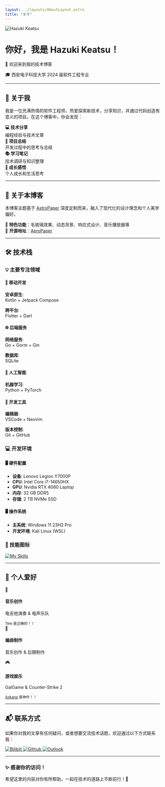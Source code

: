 ```yaml
---
layout: ../layouts/AboutLayout.astro
title: "关于"
---
```


<div class="text-center mb-12 bg-gradient-to-br from-red-100/50 to-teal-100/50 p-8 rounded-2xl border border-white/20 shadow-md hover:shadow-xl transition-all duration-300">
    <img src="/assets/profile_picture.jpg" alt="Hazuki Keatsu" class="w-30 h-30 rounded-full object-cover border-3 border-accent shadow-md hover:shadow-lg mb-6 mx-auto transition-all duration-300 hover:scale-105">
    <h1 class="text-3xl mb-2 bg-gradient-to-r from-highlight-text to-secondary-highlight bg-clip-text text-transparent font-bold">你好，我是 Hazuki Keatsu！</h1>
    <p class="text-xl text-foreground/80 mb-4">👋 欢迎来到我的技术博客</p>
    <div class="inline-block bg-accent/75 text-white px-6 py-2 rounded-full font-medium shadow-md hover:shadow-lg transition-all duration-300 hover:-translate-y-1">
        🎓 西安电子科技大学 2024 届软件工程专业
    </div>
</div>

---

## 🌟 关于我

<div class="bg-white-200/75 shadow-md hover:shadow-lg backdrop-blur-sm p-6 rounded-xl border border-white/10 my-6 transition-all duration-300">

我是一位充满热情的软件工程师，热爱探索新技术，分享知识，并通过代码创造有意义的项目。在这个博客中，你会发现：

<div class="grid grid-cols-1 md:grid-cols-2 lg:grid-cols-4 gap-4 mt-6">
    <div class="p-4 bg-gradient-to-br from-red-100/50 to-red-200/50 rounded-lg border-l-4 border-highlight-text/75 hover:scale-105 hover:shadow-lg transition-all duration-300">
        <strong class="text-highlight-text">💻 技术分享</strong><br>
        编程经验与技术文章
    </div>
    <div class="p-4 bg-gradient-to-br from-teal-100/50 to-teal-200/50  rounded-lg border-l-4 border-secondary-highlight/75 hover:scale-105 hover:shadow-lg transition-all duration-300">
        <strong class="text-secondary-highlight">🚀 项目总结</strong><br>
        开发过程中的思考与总结
    </div>
    <div class="p-4 bg-gradient-to-br from-orange-100/50 to-orange-200/50 rounded-lg border-l-4 border-accent/75 hover:scale-105 hover:shadow-lg transition-all duration-300">
        <strong class="text-accent">📚 学习笔记</strong><br>
        技术调研与知识整理
    </div>
    <div class="p-4 bg-gradient-to-br from-purple-100/50 to-purple-200/50 rounded-lg border-l-4 border-purple-600/75 hover:scale-105 hover:shadow-lg transition-all duration-300">
        <strong class="text-purple-600">🌱 成长感悟</strong><br>
        个人成长和生活思考
    </div>
</div>

</div>

---

## 🎨 关于本博客

<div class="bg-gradient-to-br from-indigo-100/50 to-purple-100/50 p-6 rounded-xl border border-indigo-200/20 my-6 shadow-md hover:shadow-lg transition-all duration-300">

本博客主题基于 [AstroPaper](https://github.com/satnaing/astro-paper) 深度定制而来，融入了现代化的设计理念和个人美学偏好。

🎯 **特色功能**：毛玻璃效果、动态背景、响应式设计、音乐播放器等  
🔗 **开源地址**：[AeroPaper](http://github.com/hazuki-keatsu/aero-paper)

</div>

---

## 🛠️ 技术栈

<div class="my-8">

### 💡 主要专注领域

<div class="grid grid-cols-1 sm:grid-cols-2 xl:grid-cols-4 gap-6 my-6">
    <div class="bg-gradient-to-br from-green-100/50 to-green-200/50 p-6 rounded-2xl border border-green-200/20 transition-all duration-300 hover:scale-105 hover:shadow-lg shadow-md">
        <h4 class="text-green-500 mb-4 flex items-center font-semibold">
            📱 移动开发
        </h4>
        <p><strong>安卓原生</strong>: <br>Kotlin + Jetpack Compose</p>
        <p><strong>跨平台</strong>: <br>Flutter + Dart</p>
    </div>
    <div class="bg-gradient-to-br from-blue-100/50 to-blue-200/50 p-6 rounded-2xl border border-blue-200/20 transition-all duration-300 hover:scale-105 hover:shadow-lg shadow-md">
        <h4 class="text-blue-500 mb-4 flex items-center font-semibold">
            🌐 后端服务
        </h4>
        <p><strong>网络服务</strong>: <br>Go + Gorm + Gin</p>
        <p><strong>数据库</strong>: <br>SQLite</p>
    </div>
    <div class="bg-gradient-to-br from-yellow-100/50 to-yellow-200/50 p-6 rounded-2xl border border-yellow-200/20 transition-all duration-300 hover:scale-105 hover:shadow-lg shadow-md">
        <h4 class="text-yellow-500 mb-4 flex items-center font-semibold">
            🤖 人工智能
        </h4>
        <p><strong>机器学习</strong>: <br>Python + PyTorch</p>
    </div>
    <div class="bg-gradient-to-br from-purple-100/50 to-purple-200/50 p-6 rounded-2xl border border-purple-200/20 transition-all duration-300 hover:scale-105 hover:shadow-lg shadow-md">
        <h4 class="text-purple-500 mb-4 flex items-center font-semibold">
            🔧 开发工具
        </h4>
        <p><strong>编辑器</strong>: <br>VSCode + Neovim</p>
        <p><strong>版本控制</strong>: <br>Git + GitHub</p>
    </div>
</div>

### 💻 开发环境

<div class="bg-black/5 p-6 rounded-xl my-6 border border-white/10 shadow-md hover:shadow-lg transition-shadow duration-300">
    <div class="grid grid-cols-1 lg:grid-cols-2 gap-6">
        <div>
            <h4 class="text-accent mb-4 font-semibold">🖥️ 硬件配置</h4>
            <ul class="list-none p-0 space-y-1">
                <li class="py-1 border-b border-white/25">
                    <strong>设备</strong>: Lenovo Legion Y7000P
                </li>
                <li class="py-1 border-b border-white/25">
                    <strong>CPU</strong>: Intel Core i7-14650HX
                </li>
                <li class="py-1 border-b border-white/25">
                    <strong>GPU</strong>: Nvidia RTX 4060 Laptop
                </li>
                <li class="py-1 border-b border-white/25">
                    <strong>内存</strong>: 32 GB DDR5
                </li>
                <li class="py-1 border-b border-white/25">
                    <strong>存储</strong>: 2 TB NVMe SSD
                </li>
            </ul>
        </div>
        <div>
            <h4 class="text-highlight-text mb-4 font-semibold">🖥️ 操作系统</h4>
            <ul class="list-none p-0 space-y-1">
                <li class="py-1 border-b border-white/25">
                    <strong>主系统</strong>: Windows 11 23H2 Pro
                </li>
                <li class="py-1 border-b border-white/25">
                    <strong>开发环境</strong>: Kali Linux (WSL)
                </li>
            </ul>
        </div>
    </div>
</div>

### 🔨 技能图标

<div class="text-center">
    <a href="https://skillicons.dev" class="inline-block">
        <img class="hover:scale-105 transition-transform duration-300" src="/assets/skill_icons.svg" alt="My Skills">
    </a>
</div>

</div>

---

## 🎵 个人爱好

<div class="grid grid-cols-1 md:grid-cols-3 gap-6 my-8">
    <div class="bg-gradient-to-br from-red-100/25 to-red-200/25 p-6 rounded-2xl border border-red-200/20 text-center shadow-md hover:shadow-lg transition-shadow duration-300">
        <div class="text-4xl mb-4">🎸</div>
        <h4 class="text-red-500 mb-2 font-semibold">音乐创作</h4>
        <p class="m-0 opacity-80">电吉他演奏 & 电声乐队</p>
        <small class="text-red-500 font-medium">Tele 是正确的！！</small>
    </div>
    <div class="bg-gradient-to-br from-orange-100/25 to-orange-200/25 p-6 rounded-2xl border border-orange-200/20 text-center shadow-md hover:shadow-lg transition-shadow duration-300">
        <div class="text-4xl mb-4">🎵</div>
        <h4 class="text-orange-500 mb-2 font-semibold">编曲制作</h4>
        <p class="m-0 opacity-80">音乐创作 & 后期制作</p>
    </div>
    <div class="bg-gradient-to-br from-pink-100/25 to-pink-200/25 p-6 rounded-2xl border border-pink-200/20 text-center shadow-md hover:shadow-lg transition-shadow duration-300">
        <div class="text-4xl mb-4">🎮</div>
        <h4 class="text-pink-600 mb-2 font-semibold">游戏娱乐</h4>
        <p class="m-0 opacity-80">GalGame & Counter-Strike 2</p>
        <small class="text-pink-600 font-medium"><a href="https://sprite.net/aokana" class="text-inherit underline-dashed hover:text-accent transition-colors duration-300">Aokana</a> 是神作！！</small>
    </div>
</div>

---

## 📬 联系方式

<div class="bg-gradient-to-br from-indigo-100/5 to-indigo-200/25 p-8 rounded-2xl border border-indigo-200/20 text-center my-8 shadow-md hover:shadow-lg transition-shadow duration-300">

如果你对我的文章有任何疑问，或者想要交流技术话题，欢迎通过以下方式联系我：

<div class="flex justify-center gap-4 mt-6 flex-wrap">
    <a href="https://space.bilibili.com/392082366" class="inline-block transition-transform duration-300 hover:scale-105">
        <img src="https://img.shields.io/badge/dynamic/json?style=flat-square&label=Bilibili+Follows&labelColor=FE7398&color=282C34&query=$.data.follower&url=https://api.bilibili.com/x/relation/stat?vmid=392082366&longCache=true&logo=bilibili&logoColor=white" alt="Bilibili" class="rounded-sm shadow-md hover:shadow-lg transition-shadow duration-300">
    </a>
    <a href="https://github.com/hazuki-keatsu" class="inline-block transition-transform duration-300 hover:scale-105">
        <img src="https://img.shields.io/badge/dynamic/json?style=flat-square&label=GitHub+Followers&suffix=%20&query=%24.data.totalSubs&url=https%3A%2F%2Fapi.spencerwoo.com%2Fsubstats%2F%3Fsource%3Dgithub%26queryKey%3Dhazuki-keatsu&labelColor=282c34&color=353940&logo=github&longCache=true" alt="Github" class="rounded-sm shadow-md hover:shadow-lg transition-shadow duration-300">
    </a>
    <a href="mailto:yeyuefeng699@outlook.com" class="inline-block transition-transform duration-300 hover:scale-105">
        <img src="https://img.shields.io/badge/Outlook-Mail_to_Me-0F6CBD?style=flat-square&logo=gmail&logoColor=FFFFFF&logoSize=auto" alt="Outlook" class="rounded-sm shadow-md hover:shadow-lg transition-shadow duration-300">
    </a>
</div>

</div>

---

<div class="text-center p-8 bg-gradient-to-br from-red-100/5 to-teal-100/5 rounded-2xl border border-white/10 my-8">
    <h3 class="bg-gradient-to-r from-highlight-text to-secondary-highlight bg-clip-text text-transparent mb-4 font-bold text-xl">✨ 感谢你的访问！</h3>
    <p class="opacity-80 m-0">希望这里的内容对你有所帮助，一起在技术的道路上不断前行！🚀</p>
</div>

